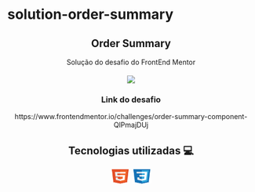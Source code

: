 # solution-order-summary

<p align="center">
<h2 align="center"> Order Summary</h2>
<p align="center"> Solução do desafio do FrontEnd Mentor <br> <br>
<img align="center" src="https://i.imgur.com/1fm7ksX.gif" > 
  
<h3 align="center">Link do desafio</h3> 
<p align="center">https://www.frontendmentor.io/challenges/order-summary-component-QlPmajDUj</p>

<h2 align="center"> Tecnologias utilizadas 💻</h2>
<div align="center" style="display: inline_block">
  <img align="center" alt="HTML" height="30" width="40" src="https://raw.githubusercontent.com/devicons/devicon/master/icons/html5/html5-original.svg">
  <img align="center" alt="CSS" height="30" width="40" src="https://raw.githubusercontent.com/devicons/devicon/master/icons/css3/css3-original.svg">
</div>
